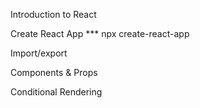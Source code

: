 Introduction to React


Create React App
*** npx create-react-app <getting-started-with-react>

Import/export

Components & Props

Conditional Rendering